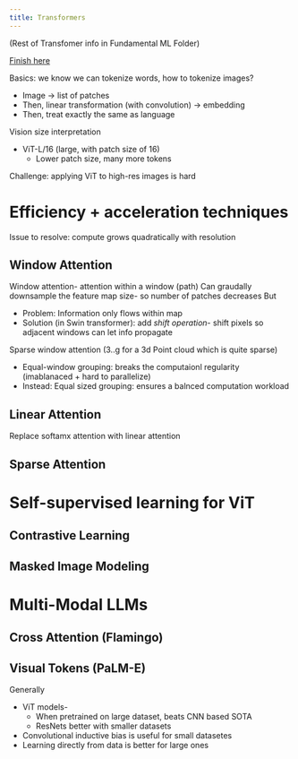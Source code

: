 ```yaml
---
title: Transformers
---
```




(Rest of Transfomer info in Fundamental ML Folder)


[Finish here](https://www.youtube.com/watch?v=QQY24LLww1A)


Basics: we know we can tokenize words, how to tokenize images?
- Image → list of patches
- Then, linear transformation (with convolution) → embedding
- Then, treat exactly the same as language

Vision size interpretation
- ViT-L/16 (large, with patch size of 16)
	- Lower patch size, many more tokens


Challenge: applying ViT to high-res images is hard

# Efficiency + acceleration techniques
Issue to resolve: compute grows quadratically with resolution
## Window Attention
Window attention- attention within a window (path)
Can graudally downsample the feature map size- so number of patches decreases
But
- Problem: Information only flows within map
- Solution (in Swin transformer): add *shift operation*- shift pixels so adjacent windows can let info propagate

Sparse window attention  (3..g for a 3d Point cloud which is quite sparse)
- Equal-window grouping: breaks the computaionl regularity (imablanaced + hard to parallelize)
- Instead: Equal sized grouping: ensures a balnced computation workload
## Linear Attention
Replace softamx attention with linear attention

## Sparse Attention

# Self-supervised learning for ViT

## Contrastive Learning
## Masked Image Modeling

# Multi-Modal LLMs

## Cross Attention (Flamingo)

## Visual Tokens (PaLM-E)





Generally
- ViT models-
	- When pretrained on large dataset, beats CNN based SOTA
	- ResNets better with smaller datasets
- Convolutional inductive bias is useful for small datasetes
- Learning directly from data is better for large ones

